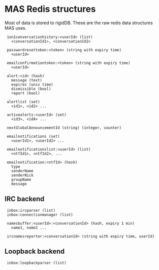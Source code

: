 
MAS Redis structures
====================

Most of data is stored to rigidDB. These are the raw redis data structures MAS uses.

```
 1on1conversationhistory:<userId> (list)
   <conversationId1>, <conversationId2>

 passwordresettoken:<token> (string with expiry time)
   <userId>

 emailconfirmationtoken:<token> (string with expiry time)
   <userId>

 alert:<id> (hash)
   message (text)
   expires (unix time)
   dismissible (bool)
   report (bool)

 alertlist (set)
   <id1>, <id2> ...

 activealerts:<userId> (set)
   <id3>, <id4> ...

 nextGlobalAnnouncementId (string) (integer, counter)

 emailnotifications (set)
   <userId1>, <userId2> ...

 emailnotificationslist:<userId> (list)
   <ntfId1>, <ntfId2>, ...

 emailnotification:<ntfId> (hash)
   type
   senderName
   senderNick
   groupName
   message
```

## IRC backend

```
 inbox:ircparser (list)
 inbox:connectionmanager (list)

 namesbuffer:<userId>:<conversationId> (hash, expiry 1 min)
   name1, name2 ...

 ircnamesreporter:<conversationId> (string with expiry time, userId)
```

## Loopback backend

```
 inbox:loopbackparser (list)
```
